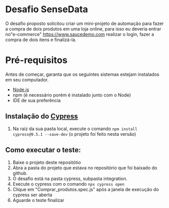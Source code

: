 # Desafio SenseData

O desafio proposto solicitou criar um mini-projeto de automação para fazer a compra de dois produtos em uma loja online, para isso eu deveria entrar no"e-commerce" https://www.saucedemo.com realizar o login, fazer a compra de dois itens e finalizá-la.

# Pré-requisitos

Antes de começar, garanta que os seguintes sistemas estejam instalados em seu computador.

- [Node.js](https://nodejs.org/en/)
- npm (é necessário porém é instalado junto com o Node)
- IDE de sua preferência

## Instalação do [Cypress](https://cypress.io)

1. Na raiz da sua pasta local, execute o comando `npm install cypress@9.5.1 --save-dev` (o projeto foi feito nesta versão)

## Como executar o teste:
1. Baixe o projeto deste repositótio
2. Abra a pasta do projeto que estava no repositório que foi baixado do github.
3. O desafio está na pasta cypress, subpasta integration.
4. Execute o cypress com o comando `npx cypress open`
5. Clique em "Comprar_produtos.spec.js" após a janela de execução do cypress ser aberta
6. Aguarde o teste finalizar


